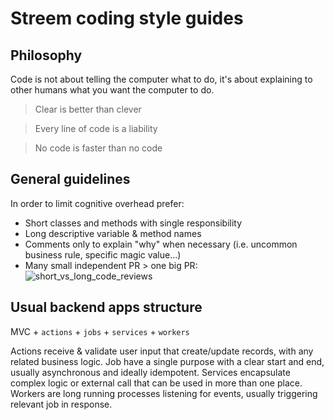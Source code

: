 # Streem coding style guides

## Philosophy

Code is not about telling the computer what to do, it's about explaining to other humans what you want the computer to do.

> Clear is better than clever

> Every line of code is a liability

> No code is faster than no code

## General guidelines

In order to limit cognitive overhead prefer:
- Short classes and methods with single responsibility
- Long descriptive variable & method names
- Comments only to explain "why" when necessary (i.e. uncommon business rule, specific magic value...)
- Many small independent PR > one big PR:
![short_vs_long_code_reviews](https://raw.githubusercontent.com/streemau/styleguides/master/code_reviews.png)

## Usual backend apps structure

MVC + `actions` + `jobs` + `services` + `workers`

Actions receive & validate user input that create/update records, with any related business logic.
Job have a single purpose with a clear start and end, usually asynchronous and ideally idempotent.
Services encapsulate complex logic or external call that can be used in more than one place.
Workers are long running processes listening for events, usually triggering relevant job in response.

